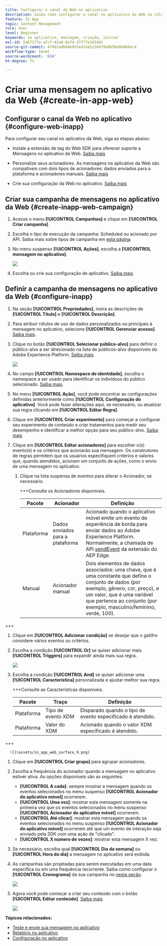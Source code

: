 ```yaml
---
title: Configurar o canal da Web no aplicativo
description: Saiba como configurar o canal no aplicativo da Web na coleção de dados
feature: In App
topic: Content Management
role: User
level: Beginner
keywords: no aplicativo, mensagem, criação, iniciar
exl-id: 5a67177e-a7cf-41a8-9e7d-37f7fe3d34dc
source-git-commit: 47482adb84e05fe41eb1c50479a8b50e00469ec4
workflow-type: tm+mt
source-wordcount: '634'
ht-degree: 7%

---
```


# Criar uma mensagem no aplicativo da Web {#create-in-app-web}

## Configurar o canal da Web no aplicativo {#configure-web-inapp}

Para configurar seu canal no aplicativo da Web, siga as etapas abaixo:

* Instale a extensão de tag do Web SDK para oferecer suporte a Mensagens no aplicativo da Web. [Saiba mais](https://experienceleague.adobe.com/docs/experience-platform/tags/extensions/client/web-sdk/web-sdk-extension-configuration.html?lang=en)

* Personalize seus acionadores. As mensagens no aplicativo da Web são compatíveis com dois tipos de acionadores: dados enviados para a plataforma e acionadores manuais. [Saiba mais](https://experienceleague.adobe.com/docs/experience-platform/edge/personalization/ajo/web-in-app-messaging.html)

* Crie sua configuração da Web no aplicativo. [Saiba mais](inapp-configuration.md)

## Criar sua campanha de mensagens no aplicativo da Web {#create-inapp-web-campaign}

1. Acesse o menu **[!UICONTROL Campanhas]** e clique em **[!UICONTROL Criar campanha]**.

1. Escolha o tipo de execução da campanha: Scheduled ou acionado por API. Saiba mais sobre tipos de campanha em [esta página](../campaigns/create-campaign.md#campaigntype).

1. No menu suspenso **[!UICONTROL Ações]**, escolha a **[!UICONTROL mensagem no aplicativo]**.

   ![](assets/in_app_web_surface_1.png)

1. Escolha ou crie sua configuração de aplicativo. [Saiba mais](inapp-configuration.md#channel-prerequisites)

## Definir a campanha de mensagens no aplicativo da Web {#configure-inapp}

1. Na seção **[!UICONTROL Propriedades]**, insira as descrições de **[!UICONTROL Título]** e **[!UICONTROL Descrição]**.

1. Para atribuir rótulos de uso de dados personalizados ou principais à mensagem no aplicativo, selecione **[!UICONTROL Gerenciar acesso]**. [Saiba mais](../administration/object-based-access.md).

1. Clique no botão **[!UICONTROL Selecionar público-alvo]** para definir o público-alvo a ser direcionado na lista de públicos-alvo disponíveis do Adobe Experience Platform. [Saiba mais](../audience/about-audiences.md).

   ![](assets/in_app_web_surface_5.png)

1. No campo **[!UICONTROL Namespace de identidade]**, escolha o namespace a ser usado para identificar os indivíduos do público selecionado. [Saiba mais](../event/about-creating.md#select-the-namespace).

1. No menu **[!UICONTROL Ação]**, você pode encontrar as configurações definidas anteriormente como **[!UICONTROL Configuração do aplicativo]**. Você pode fazer alterações aqui, se necessário, ou atualizar sua regra clicando em **[!UICONTROL Editar Regra]**.

1. Clique em **[!UICONTROL Criar experimento]** para começar a configurar seu experimento de conteúdo e criar tratamentos para medir seu desempenho e identificar a melhor opção para seu público-alvo. [Saiba mais](../content-management/content-experiment.md)

1. Clique em **[!UICONTROL Editar acionadores]** para escolher o(s) evento(s) e os critérios que acionarão sua mensagem. Os construtores de regras permitem que os usuários especifiquem critérios e valores que, quando atendidos, acionam um conjunto de ações, como o envio de uma mensagem no aplicativo.

   1. Clique na lista suspensa de eventos para alterar o Acionador, se necessário.

      +++Consulte os Acionadores disponíveis.

      | Pacote | Acionador | Definição |
      |---|---|---|
      | Plataforma | Dados enviados para a plataforma | Acionado quando o aplicativo móvel emite um evento de experiência de borda para enviar dados ao Adobe Experience Platform. Normalmente, a chamada de API [sendEvent](https://developer.adobe.com/client-sdks/documentation/edge-network/api-reference/#sendevent) da extensão do AEP Edge. |
      | Manual | Acionador manual | Dois elementos de dados associados: uma chave, que é uma constante que define o conjunto de dados (por exemplo, gênero, cor, preço), e um valor, que é uma variável que pertence ao conjunto (por exemplo, masculino/feminino, verde, 100). |

+++

   1. Clique em **[!UICONTROL Adicionar condição]** se desejar que o gatilho considere vários eventos ou critérios.

   1. Escolha a condição **[!UICONTROL Or]** se quiser adicionar mais **[!UICONTROL Triggers]** para expandir ainda mais sua regra.

      ![](assets/in_app_web_surface_8.png)

   1. Escolha a condição **[!UICONTROL And]** se quiser adicionar uma **[!UICONTROL Característica]** personalizada e ajustar melhor sua regra.

      +++Consulte as Características disponíveis.

      | Pacote | Traço | Definição |
      |---|---|---|
      | Plataforma | Tipo de evento XDM | Disparado quando o tipo de evento especificado é atendido. |
      | Plataforma | Valor do XDM | Acionado quando o valor XDM especificado é atendido. |

+++

      ![](assets/in_app_web_surface_9.png)

   1. Clique em **[!UICONTROL Criar grupo]** para agrupar acionadores.

1. Escolha a frequência do acionador quando a mensagem no aplicativo estiver ativa. As opções disponíveis são as seguintes:

   * **[!UICONTROL A cada]**: sempre mostrar a mensagem quando os eventos selecionados no menu suspenso **[!UICONTROL Acionador do aplicativo móvel]** ocorrerem.
   * **[!UICONTROL Uma vez]**: mostrar esta mensagem somente na primeira vez que os eventos selecionados no menu suspenso **[!UICONTROL Acionador do aplicativo móvel]** ocorrerem.
   * **[!UICONTROL Até clicar]**: mostrar esta mensagem quando os eventos selecionados no menu suspenso **[!UICONTROL Acionador do aplicativo móvel]** ocorrerem até que um evento de interação seja enviado pela SDK com uma ação de &quot;clicado&quot;.
   * **[!UICONTROL X número de vezes]**: mostrar esta mensagem X vez.

1. Se necessário, escolha qual **[!UICONTROL Dia da semana]** ou **[!UICONTROL Hora do dia]** a mensagem no aplicativo será exibida.

1. As campanhas são projetadas para serem executadas em uma data específica ou em uma frequência recorrente. Saiba como configurar o **[!UICONTROL Cronograma]** da sua campanha no [nesta seção](../campaigns/create-campaign.md#schedule).

   ![](assets/in_app_web_surface_6.png)

1. Agora você pode começar a criar seu conteúdo com o botão **[!UICONTROL Editar conteúdo]**. [Saiba mais](design-in-app.md)

   ![](assets/in_app_web_surface_7.png)

**Tópicos relacionados:**

* [Teste e envie sua mensagem no aplicativo](send-in-app.md)
* [Relatório no aplicativo](../reports/campaign-global-report-cja-inapp.md)
* [Configuração no aplicativo](inapp-configuration.md)
